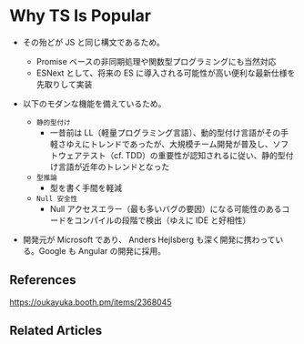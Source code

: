 # Why TS Is Popular

- その殆どが JS と同じ構文であるため。

  - Promise ベースの非同期処理や関数型プログラミングにも当然対応
  - ESNext として、将来の ES に導入される可能性が高い便利な最新仕様を先取りして実装

- 以下のモダンな機能を備えているため。

  - `静的型付け`
    - 一昔前は LL（軽量プログラミング言語）、動的型付け言語がその手軽さゆえにトレンドであったが、大規模チーム開発が普及し、ソフトウェアテスト（cf. TDD）の重要性が認知されるに従い、静的型付け言語が近年のトレンドとなった
  - `型推論`
    - 型を書く手間を軽減
  - `Null 安全性`
    - Null アクセスエラー（最も多いバグの要因）になる可能性のあるコードをコンパイルの段階で検出（ゆえに IDE と好相性）

- 開発元が Microsoft であり、 Anders Hejlsberg も深く開発に携わっている。Google も Angular の開発に採用。

## References

https://oukayuka.booth.pm/items/2368045

## Related Articles
